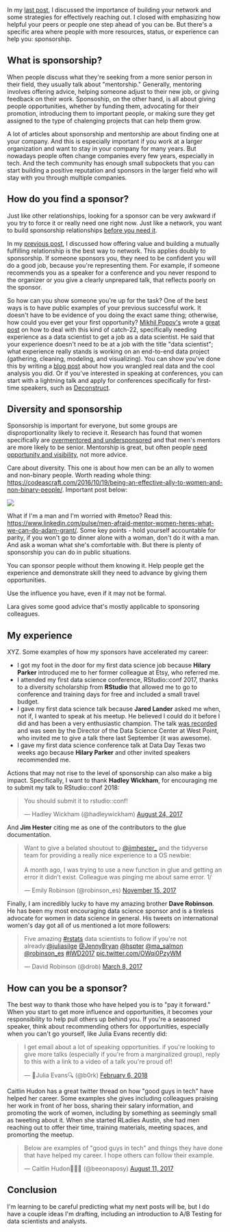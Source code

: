 In my [last post](https://robinsones.github.io/Building-Your-Data-Science-Network-Reaching-Out/), I discussed the importance of building your network and some strategies for effectively reaching out. I closed with emphasizing how helpful your peers or people one step ahead of you can be. But there's a specific area where people with more resources, status, or experience can help you: sponsorship. 

## What is sponsorship? 

When people discuss what they're seeking from a more senior person in their field, they usually talk about "mentorship." Generally, mentoring involves offering advice, helping someone adjust to their new job, or giving feedback on their work. Sponsoship, on the other hand, is all about giving people opportunities, whether by funding them, advocating for their promotion, introducing them to important people, or making sure they get assigned to the type of chalenging projects that can help them grow.  
  
A lot of articles about sponsorship and mentorship are about finding one at your company. And this is especially important if you work at a larger organization and want to stay in your company for many years. But nowadays people often change companies every few years, especially in tech. And the tech community has enough small subpockets that you can start building a positive reputation and sponsors in the larger field who will stay with you through multiple companies. 

## How do you find a sponsor? 

Just like other relationships, looking for a sponsor can be very awkward if you try to force it or really need one right now. Just like a network, you want to build sponsorship relationships [before you need it](https://www.forbes.com/sites/theyec/2013/06/26/three-steps-to-build-a-powerful-network/#3eb3504e7976). 

In my [previous post]([https://robinsones.github.io/Building-Your-Data-Science-Network-Reaching-Out/]), I discussed how offering value and building a mutually fulfilling relationship is the best way to network. This applies doubly to sponsorship. If someone sponsors you, they need to be confident you will do a good job, because you're representing them. For example, if someone recommends you as a speaker for a conference and you never respond to the organizer or you give a clearly unprepared talk, that reflects poorly on the sponsor. 

So how can you show someone you're up for the task? One of the best ways is to have public examples of your previous successful work. It doesn't have to be evidence of you doing the exact same thing; otherwise, how could you ever get your first opportunity? [Mikhil Popov's](https://mpopov.com/) wrote a [great post](https://mpopov.com/blog/advice-for-grads-entering-industry-datasci) on how to deal with this kind of catch-22, specifically needing experience as a data scientist to get a job as a data scientist. He said that your experience doesn't need to be at a job with the title "data scientist"; what experience really stands is working on an end-to-end data project (gathering, cleaning, modeling, and visualizing). You can show you've done this by writing a [blog post](http://varianceexplained.org/r/start-blog/) about how you wrangled real data and the cool analysis you did. Or if you've interested in speaking at conferences, you can start with a lightning talk and apply for conferences specifically for first-time speakers, such as [Deconstruct](https://www.deconstructconf.com/speak). 

## Diversity and sponsorship

Sponsorship is important for everyone, but some groups are disproportionality likely to recieve it. Research has found that women specifically are [overmentored and undersponsored](https://hbr.org/2010/08/women-are-over-mentored-but-un) and that men's mentors are more likely to be senior. Mentorship is great, but often people [need opportunity and visibility](http://larahogan.me/blog/what-sponsorship-looks-like/), not more advice. 

Care about diversity. This one is about how men can be an ally to women and non-binary people. Worth reading whole thing: https://codeascraft.com/2016/10/19/being-an-effective-ally-to-women-and-non-binary-people/. Important post below: 

![](http://robinsones.github.io/images/ally_sponsorship.png)

What if I'm a man and I'm worried with #metoo? Read this: https://www.linkedin.com/pulse/men-afraid-mentor-women-heres-what-we-can-do-adam-grant/. Some key points - hold yourself accountable for parity, if you won't go to dinner alone with a woman, don't do it with a man. And ask a woman what she's comfortable with. But there is plenty of sponsorship you can do in public situations. 
  
You can sponsor people without them knowing it. Help people get the experience and demonstrate skill they need to advance by giving them opportunities. 

Use the influence you have, even if it may not be formal.

Lara gives some good advice that's mostly applicable to sponsoring colleagues. 

## My experience

XYZ. Some examples of how my sponsors have accelerated my career: 
- I got my foot in the door for my first data science job because **Hilary Parker** introduced me to her former colleague at Etsy, who referred me. 
- I attended my first data science conference, RStudio::conf 2017, thanks to a diversity scholarship from **RStudio** that allowed me to go to conference and training days for free and included a small travel budget. 
- I gave my first data science talk because **Jared Lander** asked me when, not if, I wanted to speak at his meetup. He believed I could do it before I did and has been a very enthusiastic champion. The talk [was recorded](https://www.youtube.com/watch?v=SF-ryGgLOgQ) and was seen by the Director of the Data Science Center at West Point, who invited me to give a talk there last September (it was awesome). 
- I gave my first data science conference talk at Data Day Texas two weeks ago because **Hilary Parker** and other invited speakers recommended me.  

Actions that may not rise to the level of sponsorship can also make a big impact. Specifically, I want to thank **Hadley Wickham**, for encouraging me to submit my talk to RStudio::conf 2018: 

<blockquote class="twitter-tweet" data-lang="en"><p lang="en" dir="ltr">You should submit it to rstudio::conf!</p>&mdash; Hadley Wickham (@hadleywickham) <a href="https://twitter.com/hadleywickham/status/900828594703880198?ref_src=twsrc%5Etfw">August 24, 2017</a></blockquote>
<script async src="https://platform.twitter.com/widgets.js" charset="utf-8"></script>

And **Jim Hester** citing me as one of the contributors to the glue documentation.

<blockquote class="twitter-tweet" data-lang="en"><p lang="en" dir="ltr">Want to give a belated shoutout to <a href="https://twitter.com/jimhester_?ref_src=twsrc%5Etfw">@jimhester_</a> and the tidyverse team for providing a really nice experience to a OS newbie:<br><br>A month ago, I was trying to use a new function in glue and getting an error it didn’t exist. Colleague was pinging me about same error. 1/</p>&mdash; Emily Robinson (@robinson_es) <a href="https://twitter.com/robinson_es/status/930814430362984448?ref_src=twsrc%5Etfw">November 15, 2017</a></blockquote>
<script async src="https://platform.twitter.com/widgets.js" charset="utf-8"></script>

Finally, I am incredibly lucky to have my amazing brother **Dave Robinson**. He has been my most encouraging data science sponsor and is a tireless advocate for women in data science in general. His tweets on international women's day got all of us mentioned a lot more followers: 

<blockquote class="twitter-tweet" data-lang="en"><p lang="en" dir="ltr">Five amazing <a href="https://twitter.com/hashtag/rstats?src=hash&amp;ref_src=twsrc%5Etfw">#rstats</a> data scientists to follow if you&#39;re not already:<a href="https://twitter.com/juliasilge?ref_src=twsrc%5Etfw">@juliasilge</a> <a href="https://twitter.com/JennyBryan?ref_src=twsrc%5Etfw">@JennyBryan</a> <a href="https://twitter.com/hspter?ref_src=twsrc%5Etfw">@hspter</a> <a href="https://twitter.com/ma_salmon?ref_src=twsrc%5Etfw">@ma_salmon</a> <a href="https://twitter.com/robinson_es?ref_src=twsrc%5Etfw">@robinson_es</a> <a href="https://twitter.com/hashtag/IWD2017?src=hash&amp;ref_src=twsrc%5Etfw">#IWD2017</a> <a href="https://t.co/OWqi0PzyWM">pic.twitter.com/OWqi0PzyWM</a></p>&mdash; David Robinson (@drob) <a href="https://twitter.com/drob/status/839564664321282048?ref_src=twsrc%5Etfw">March 8, 2017</a></blockquote>
<script async src="https://platform.twitter.com/widgets.js" charset="utf-8"></script>

## How can you be a sponsor? 

The best way to thank those who have helped you is to "pay it forward." When you start to get more influence and opportunities, it becomes your responsibility to help pull others up behind you. If you're a seasoned speaker, think about recommending others for opportunities, especially when you can't go yourself, like Julia Evans recently did:

<blockquote class="twitter-tweet" data-lang="en"><p lang="en" dir="ltr">I get email about a lot of speaking opportunities. if you&#39;re looking to give more talks (especially if you&#39;re from a marginalized group), reply to this with a link to a video of a talk you&#39;re proud of!</p>&mdash; 🔎Julia Evans🔍 (@b0rk) <a href="https://twitter.com/b0rk/status/960884397644898305?ref_src=twsrc%5Etfw">February 6, 2018</a></blockquote>
<script async src="https://platform.twitter.com/widgets.js" charset="utf-8"></script>

Caitlin Hudon has a great twitter thread on how "good guys in tech" have helped her career. Some examples she gives including colleagues praising her work in front of her boss, sharing their salary information, and promoting the work of women, including by something as seemingly small as tweeting about it. When she started RLadies Austin, she had men reaching out to offer their time, training materials, meeting spaces, and promorting the meetup. 

<blockquote class="twitter-tweet" data-lang="en"><p lang="en" dir="ltr">Below are examples of &quot;good guys in tech&quot; and things they have done that have helped my career. I hope others can follow their example.</p>&mdash; Caitlin Hudon👩🏼‍💻 (@beeonaposy) <a href="https://twitter.com/beeonaposy/status/895799250055024640?ref_src=twsrc%5Etfw">August 11, 2017</a></blockquote>
<script async src="https://platform.twitter.com/widgets.js" charset="utf-8"></script>

## Conclusion 

I'm learning to be careful predicting what my next posts will be, but I do have a couple ideas I'm drafting, including an introduction to A/B Testing for data scientists and analysts. 
